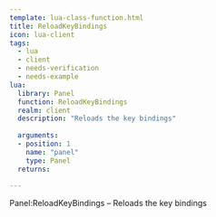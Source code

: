 ```yaml
---
template: lua-class-function.html
title: ReloadKeyBindings
icon: lua-client
tags:
  - lua
  - client
  - needs-verification
  - needs-example
lua:
  library: Panel
  function: ReloadKeyBindings
  realm: client
  description: "Reloads the key bindings"
  
  arguments:
  - position: 1
    name: "panel"
    type: Panel
  returns:
    
---
```


<div class="lua__search__keywords">
Panel:ReloadKeyBindings &#x2013; Reloads the key bindings
</div>
